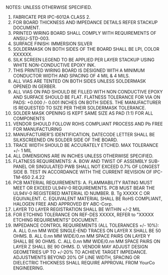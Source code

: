 NOTES: UNLESS OTHERWISE SPECIFIED.

1. FABRICATE PER IPC-6012A CLASS 2.
2. FOR BOARD THICKNESS AND IMPEDANCE DETAILS REFER STACKUP DOCUMENT.
3. PRINTED WIRING BOARD SHALL COMPLY WITH REQUIREMENTS OF ANSI/J-STD-003.
4. SURFACE FINISH: IMMERSION SILVER
5. SOLDERMASK ON BOTH SIDES OF THE BOARD SHALL BE LPI, COLOR XXXXXX.
6. SILK SCREEN LEGEND TO BE APPLIED PER LAYER STACKUP USING WHITE NON-CONDUCTIVE EPOXY INK.
7. THIS PRINTED WIRING BOARD IS DESIGNED WITH A MINIMUM CONDUCTOR WIDTH AND SPACING OF 4 MIL & 4 MILS.
8. ALL VIAS ARE TENTED ON BOTH SIDES UNLESS SOLDERMASK OPENED IN GERBER.
9. ALL VIAS ON PAD SHOULD BE FILLED WITH NON CONDUCTIVE EPOXY AND SURFACE SHOULD BE FLAT. FLATNESS TOLERANCE FOR VIA ON PADS: +0.000 /- 0.001 INCHES ON BOTH SIDES. THE MANUFACTURER IS REQUESTED TO SIZE PER THEIR SOLDERMASK TOLERANCE.
10. SOLDER MASK OPENING IS KEPT SAME SIZE AS PAD (1:1) FOR ALL COMPONENTS
11. VENDOR SHOULD FOLLOW ROHS COMPLIANT PROCESS AND Pb FREE FOR MANUFACTURING
12. MANUFACTURER'S IDENTIFICATION, DATECODE LETTER SHALL BE SILKSCREENED ON SOLDER SIDE OF THE BOARD.
13. TRACE WIDTH SHOULD BE ACCURATELY ETCHED. MAX TOLERANCE +/- 1 MIL
14. ALL DIMENSIONS ARE IN INCHES UNLESS OTHERWISE SPECIFIED.
15. FLATNESS REQUIREMENTS:
A. BOW AND TWIST OF ASSEMBLY SUB-PANEL OR SINGULATED PWB SHALL NOT EXCEED 0.7% OF LONGEST SIDE
B. TEST IN ACCORDANCE WITH THE CURRENT REVISION OF IPC-TM-650 2.4.22
16. PCB MATERIAL REQUIREMENTS:
A. FLAMMABILITY RATING MUST MEET OR EXCEED UL94V-0 REQUIREMENTS. PCB MUST BEAR THE UL94V-0 REGISTERED MATERIAL ID NUMBER.
B. Tg XXXXX C OR EQUIVALENT.
C. EQUIVALENT MATERIAL SHALL BE RoHS COMPLIANT, HALOGEN FREE AND APPROVED BY ABC-Corp.
17. LAYER TO LAYER REGISTRATION SHALL BE WITHIN +/-2 MIL
18. FOR ETCHING TOLERANCE ON REF-DES XXXXX, REFER to "XXXXX ETCHING REQUIREMENTS" DOCUMENT.
19. IMPEDANCE CONTROL REQUIREMENTS (ALL TOLERANCES +/- 10%):
A. ALL 0.nn MM WIDE SINGLE-END TRACES ON LAYER X SHALL BE 50 OHMS.
B. ALL 0.nn MM WIDE/0.nn MM SPACE PAIRS ON LAYER Y SHALL BE 90 OHMS.
C. ALL 0.nn MM WIDE/0.nn MM SPACE PAIRS ON LAYER Z SHALL BE 90 OHMS.
D. VENDOR MAY ADJUST DESIGN GEOMETRIES UP TO +/-20% TO ACHIEVE TARGET IMPEDANCE. ADJUSTMENTS BEYOND 20% OF LINE WIDTH, SPACING OR DIELECTRIC THICKNESS SHALL REQUIRE APPROVAL FROM YourCo ENGINEERING.

